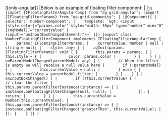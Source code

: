 [[only-angular]]
|Below is an example of floating filter component:
|
|```js
|import {IFloatingFilterAngularComp} from "ag-grid-angular";
|import {IFloatingFilterParams} from "ag-grid-community";
|
|@Component({
|    selector: 'number-component',
|    template: `&gt; <input [style.color]="params.color" style="width: 30px" type="number" min="0" [(ngModel)]="currentValue"
|                           (input)="onInputBoxChanged($event)"/>`
|})
|export class NumberFloatingFilterComponent implements IFloatingFilterAngularComp {
|    params: IFloatingFilterParams;
|    currentValue: Number | null | string = null;
|    style: any;
|
|    agInit(params: IFloatingFilterParams): void {
|        this.params = params;
|
|        this.style = {
|            color: params.color
|        }
|    }
|
|    onParentModelChanged(parentModel: any) {
|        // When the filter is empty we will receive a null value here
|        if (!parentModel) {
|            this.currentValue = null;
|        } else {
|            this.currentValue = parentModel.filter;
|        }
|    }
|
|    onInputBoxChanged() {
|        if (!this.currentValue) {
|            // clear the filter
|            this.params.parentFilterInstance((instance) => {
|                instance.onFloatingFilterChanged(null, null);
|            });
|            return;
|        }
|
|        this.currentValue = Number(this.currentValue);
|        this.params.parentFilterInstance((instance) => {
|            instance.onFloatingFilterChanged('greaterThan', this.currentValue);
|        });
|    }
|}
|```
